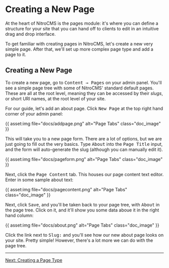 # Creating a New Page

At the heart of NitroCMS is the pages module: it's where you can define a structure for your site that you can hand off to clients to edit in an intuitive drag and drop interface.

</div>
<div class="doc_content">

To get familiar with creating pages in NitroCMS, let's create a new very simple page. After that, we'll set up more complex page type and add a page to it.

## Creating a New Page

To create a new page, go to <samp>Content &rarr; Pages</samp> on your admin panel. You'll see a simple page tree with some of NitroCMS' standard default pages. These are all at the root level, meaning they can be accessed by their <dfn>slugs</dfn>, or short URI names, at the root level of your site.

For our guide, let's add an about page. Click <samp>New Page</samp> at the top right hand corner of your admin panel:

{{ asset:img file="docs/addpage.png" alt="Page Tabs" class="doc_image" }}

This will take you to a new page form. There are a lot of options, but we are just going to fill out the very basics. Type <kbd>About</kbd> into the <samp>Page Title</samp> input, and the form will auto-generate the slug (although you can manually edit it).

{{ asset:img file="docs/pageform.png" alt="Page Tabs" class="doc_image" }}

Next, click the <samp>Page Content</samp> tab. This houses our page content text editor. Enter in some sample about text:

{{ asset:img file="docs/pagecontent.png" alt="Page Tabs" class="doc_image" }}

Next, click <samp>Save</samp>, and you'll be taken back to your page tree, with <samp>About</samp> in the page tree. Click on it, and it'll show you some data aboue it in the right hand column:

{{ asset:img file="docs/about.png" alt="Page Tabs" class="doc_image" }}

Click the link next to <samp>Slug:</samp> and you'll see how our new about page looks on your site. Pretty simple! However, there's a lot more we can do with the page tree.

<hr>

<a href="getting-started/creating-a-page-type">Next: Creating a Page Type</a>